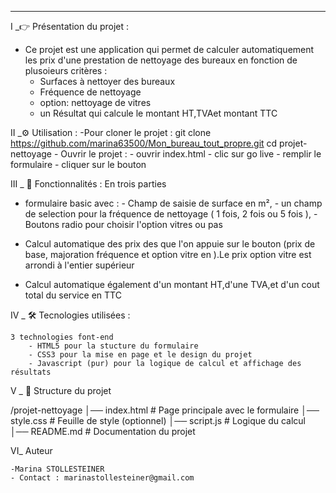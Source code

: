 
---

 I _👉 Présentation du projet :
- Ce projet est une application qui permet de calculer automatiquement les prix d'une prestation  de nettoyage des bureaux en fonction de plusoieurs critères :
    - Surfaces à nettoyer des bureaux
    - Fréquence de nettoyage
    - option: nettoyage de vitres
    - un Résultat qui calcule le montant HT,TVAet montant TTC


II _⚙️ Utilisation :
    -Pour cloner le projet :
        git clone https://github.com/marina63500/Mon_bureau_tout_propre.git
cd projet-nettoyage
    - Ouvrir le projet :
        - ouvrir index.html 
        - clic sur go live
        - remplir le formulaire
        - cliquer sur le bouton


III _ 🚀 Fonctionnalités :
 En trois parties
 - formulaire basic avec :
        - Champ de saisie de surface en m²,
        - un champ de selection pour la fréquence de nettoyage ( 1 fois, 2 fois ou 5 fois ),
        -Boutons radio pour choisir l'option vitres ou pas

- Calcul automatique des prix des que l'on appuie sur le bouton (prix de base, majoration fréquence et option vitre en ).Le prix option vitre est arrondi à l'entier supérieur

- Calcul automatique également d'un montant HT,d'une
 TVA,et d'un cout total du service en TTC


IV _ 🛠️ Tecnologies utilisées :

    3 technologies font-end
        - HTML5 pour la stucture du formulaire
        - CSS3 pour la mise en page et le design du projet
        - Javascript (pur) pour la logique de calcul et affichage des résultats


V _ 📂 Structure du projet

/projet-nettoyage
│── index.html        # Page principale avec le formulaire
│── style.css         # Feuille de style (optionnel)
│── script.js         # Logique du calcul
│── README.md         # Documentation du projet



VI_ Auteur

    -Marina STOLLESTEINER
    - Contact : marinastollesteiner@gmail.com


 



